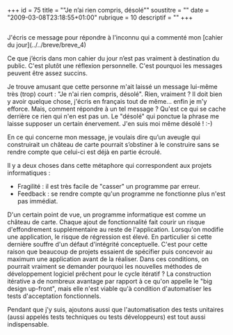 +++
id = 75
title = "\"Je n’ai rien compris, désolé\""
soustitre = ""
date = "2009-03-08T23:18:55+01:00"
rubrique = 10
descriptif = ""
+++

<h2></h2>
J'écris ce message pour répondre à l'inconnu qui a commenté mon [cahier du jour](../../breve/breve_4)

Ce que j’écris dans mon cahier du jour n’est pas vraiment à destination du public. C'est plutôt une réflexion personnelle. C'est pourquoi les messages peuvent être assez succins.

Je trouve amusant que cette personne m'ait laissé un message lui-même très (trop) court : "Je n'ai rien compris, désolé". Rien, vraiment ? Il doit bien y avoir quelque chose, j'écris en français tout de même... enfin je m'y efforce. Mais, comment répondre à un tel message ? Qu'est ce qui se cache derrière ce rien qui n'en est pas un. Le "désolé" qui ponctue la phrase me laisse supposer un certain énervement. J'en suis moi même désolé ! :-)

En ce qui concerne mon message, je voulais dire qu’un aveugle qui construirait un château de carte pourrait s’obstiner à le construire sans se rendre compte que celui-ci est déjà en partie écroulé.

Il y a deux choses dans cette métaphore qui correspondent aux projets informatiques :
- Fragilité : il est très facile de "casser" un programme par erreur.
- Feedback : se rendre compte qu'un programme ne fonctionne plus n'est pas immédiat.

D'un certain point de vue, un programme informatique est comme un château de carte. Chaque ajout de fonctionnalité fait courir un risque d'effondrement supplémentaire au reste de l'application. Lorsqu'on modifie une application, le risque de régression est élevé. En particulier si cette dernière souffre d'un défaut d'intégrité conceptuelle. C'est pour cette raison que beaucoup de projets essaient de spécifier puis concevoir au maximum une application avant de la réaliser. Dans ces conditions, on pourrait vraiment se demander pourquoi les nouvelles méthodes de développement logiciel prêchent pour le cycle itératif ? La construction itérative a de nombreux avantage par rapport à ce qu'on appelle le "big design up-front", mais elle n'est viable qu'à condition d'automatiser les tests d'acceptation fonctionnels.

Pendant que j'y suis, ajoutons aussi que l'automatisation des tests unitaires (aussi appelés tests techniques ou tests développeurs) est tout aussi indispensable.